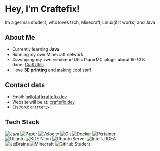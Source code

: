 #  Hey, I'm Craftefix!
Im a german student, who loves tech, Minecraft, Linux(if it works) and Java

##  About Me
-  Currently learning **Java**
-  Running my own Minecraft network
-  Developing my own version of Utils PaperMC-plugin about 15-10% done: [CraftUtils](https://github.com/Craftefix/CraftUtils/)
-  I love **3D printing** and making cool stuff


##  Contact data
-  Email: [hello[at]craftefix.dev](#)  
-  Website will be at: [craftefix.dev](https://github.craftefix.dev/)  
-  Discord: `craftefix`  


##  Tech Stack
![Java](https://img.shields.io/badge/Java-ED8B00?style=for-the-badge&logo=openjdk&logoColor=white)
![Paper](https://img.shields.io/badge/PaperMC-1E90FF?style=for-the-badge&logo=minecraft&logoColor=white)
![Velocity](https://img.shields.io/badge/Velocity-FF0000?style=for-the-badge&logo=minecraft&logoColor=white)
![Git](https://img.shields.io/badge/Git-F05032?style=for-the-badge&logo=git&logoColor=white)
![Docker](https://img.shields.io/badge/Docker-2496ED?style=for-the-badge&logo=docker&logoColor=white)
![Portainer](https://img.shields.io/badge/Portainer-13BEF9?style=for-the-badge&logo=portainer&logoColor=white)  
![Ubuntu](https://img.shields.io/badge/Ubuntu-E95420?style=for-the-badge&logo=ubuntu&logoColor=white)
![KDE Neon](https://img.shields.io/badge/KDE%20Neon-1ABC9C?style=for-the-badge&logo=KDE&logoColor=white)
![Ubuntu Server](https://img.shields.io/badge/Ubuntu%20Server-333333?style=for-the-badge&logo=ubuntu&logoColor=E95420)
![IntelliJ IDEA](https://img.shields.io/badge/IntelliJ%20IDEA-000000?style=for-the-badge&logo=intellijidea&logoColor=white)  
![JetBrains](https://img.shields.io/badge/JetBrains-000000?style=for-the-badge&logo=jetbrains&logoColor=white)
![Minecraft](https://img.shields.io/badge/Minecraft-62B47A?style=for-the-badge&logo=minecraft&logoColor=white)
![GitHub Student](https://img.shields.io/badge/GitHub%20Student-121013?style=for-the-badge&logo=github&logoColor=white)

